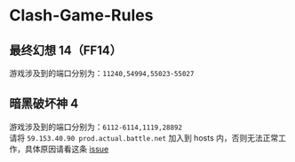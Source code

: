 # Clash-Game-Rules
## 最终幻想 14（FF14）
游戏涉及到的端口分别为：``11240,54994,55023-55027``
## 暗黑破坏神 4
游戏涉及到的端口分别为：``6112-6114,1119,28892``
<br>
请将 ``59.153.40.90 prod.actual.battle.net`` 加入到 hosts 内，否则无法正常工作，具体原因请看这条 [issue](https://github.com/netchx/netch/issues/1048)
